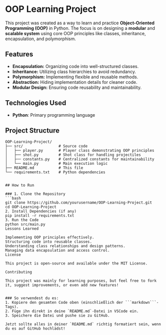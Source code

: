 # OOP Learning Project

This project was created as a way to learn and practice **Object-Oriented Programming (OOP)** in Python. The focus is on designing a **modular** and **scalable system** using core OOP principles like classes, inheritance, encapsulation, and polymorphism.

## Features

- **Encapsulation:** Organizing code into well-structured classes.
- **Inheritance:** Utilizing class hierarchies to avoid redundancy.
- **Polymorphism:** Implementing flexible and reusable methods.
- **Abstraction:** Hiding implementation details for cleaner code.
- **Modular Design:** Ensuring code reusability and maintainability.

## Technologies Used

- **Python**: Primary programming language

## Project Structure

```plaintext
OOP-Learning-Project/
├── src/                # Source code
│   ├── player.py       # Player class demonstrating OOP principles
│   ├── shot.py         # Shot class for handling projectiles
│   ├── constants.py    # Centralized constants for maintainability
│   └── main.py         # Main execution logic
├── README.md           # This file
└── requirements.txt    # Python dependencies


## How to Run

### 1. Clone the Repository
```bash
git clone https://github.com/yourusername/OOP-Learning-Project.git
cd OOP-Learning-Project
2. Install Dependencies (if any)
pip install -r requirements.txt
3. Run the Code
python src/main.py
Lessons Learned

Implementing OOP principles effectively.
Structuring code into reusable classes.
Understanding class relationships and design patterns.
Managing data encapsulation and access control.
License

This project is open-source and available under the MIT License.

Contributing

This project was mainly for learning purposes, but feel free to fork it, suggest improvements, or even add new features!


### So verwendest du es:
1. Kopiere den gesamten Code oben (einschließlich der ```markdown```-Tags).
2. Füge ihn direkt in deine `README.md`-Datei in VSCode ein.
3. Speichere die Datei und pushe sie zu GitHub.

Jetzt sollte alles in deiner `README.md` richtig formatiert sein, wenn du es auf GitHub hochlädst!